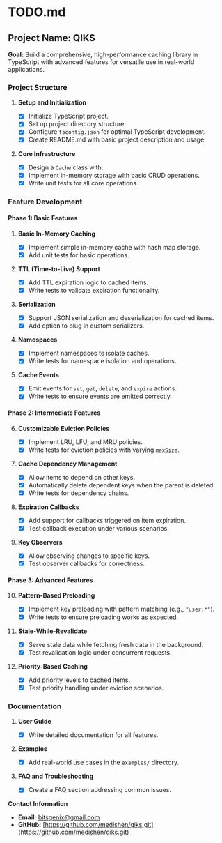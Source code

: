 # TODO.md

## Project Name: QIKS

**Goal:** Build a comprehensive, high-performance caching library in TypeScript with advanced features for versatile use in real-world applications.

### **Project Structure**

1. **Setup and Initialization**

   - [x] Initialize TypeScript project.
   - [x] Set up project directory structure:
   - [x] Configure `tsconfig.json` for optimal TypeScript development.
   - [x] Create README.md with basic project description and usage.

2. **Core Infrastructure**
   - [x] Design a `Cache` class with:
   - [x] Implement in-memory storage with basic CRUD operations.
   - [x] Write unit tests for all core operations.

### **Feature Development**

#### Phase 1: Basic Features

1. **Basic In-Memory Caching**

   - [x] Implement simple in-memory cache with hash map storage.
   - [x] Add unit tests for basic operations.

2. **TTL (Time-to-Live) Support**

   - [x] Add TTL expiration logic to cached items.
   - [x] Write tests to validate expiration functionality.

3. **Serialization**

   - [x] Support JSON serialization and deserialization for cached items.
   - [x] Add option to plug in custom serializers.

4. **Namespaces**

   - [x] Implement namespaces to isolate caches.
   - [x] Write tests for namespace isolation and operations.

5. **Cache Events**
   - [x] Emit events for `set`, `get`, `delete`, and `expire` actions.
   - [x] Write tests to ensure events are emitted correctly.

#### Phase 2: Intermediate Features

6. **Customizable Eviction Policies**

   - [x] Implement LRU, LFU, and MRU policies.
   - [x] Write tests for eviction policies with varying `maxSize`.

7. **Cache Dependency Management**

   - [x] Allow items to depend on other keys.
   - [x] Automatically delete dependent keys when the parent is deleted.
   - [x] Write tests for dependency chains.

8. **Expiration Callbacks**

   - [x] Add support for callbacks triggered on item expiration.
   - [x] Test callback execution under various scenarios.

9. **Key Observers**
   - [x] Allow observing changes to specific keys.
   - [x] Test observer callbacks for correctness.

#### Phase 3: Advanced Features

10. **Pattern-Based Preloading**

    - [x] Implement key preloading with pattern matching (e.g., `"user:*"`).
    - [x] Write tests to ensure preloading works as expected.

11. **Stale-While-Revalidate**

    - [x] Serve stale data while fetching fresh data in the background.
    - [x] Test revalidation logic under concurrent requests.

12. **Priority-Based Caching**

    - [x] Add priority levels to cached items.
    - [x] Test priority handling under eviction scenarios.

### **Documentation**

1. **User Guide**

   - [x] Write detailed documentation for all features.

2. **Examples**

   - [x] Add real-world use cases in the `examples/` directory.

3. **FAQ and Troubleshooting**
   - [x] Create a FAQ section addressing common issues.

**Contact Information**

- **Email:** bitsgenix@gmail.com
- **GitHub:** [https://github.com/medishen/qiks.git](https://github.com/medishen/qiks.git)
